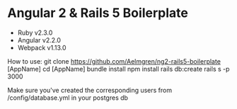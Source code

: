 # Angular 2 & Rails 5 Boilerplate

* Ruby v2.3.0
* Angular v2.2.0
* Webpack v1.13.0


How to use:
git clone https://github.com/Aelmgren/ng2-rails5-boilerplate [AppName]
cd [AppName]
bundle install
npm install
rails db:create
rails s -p 3000

Make sure you've created the corresponding users from /config/database.yml in your postgres db
